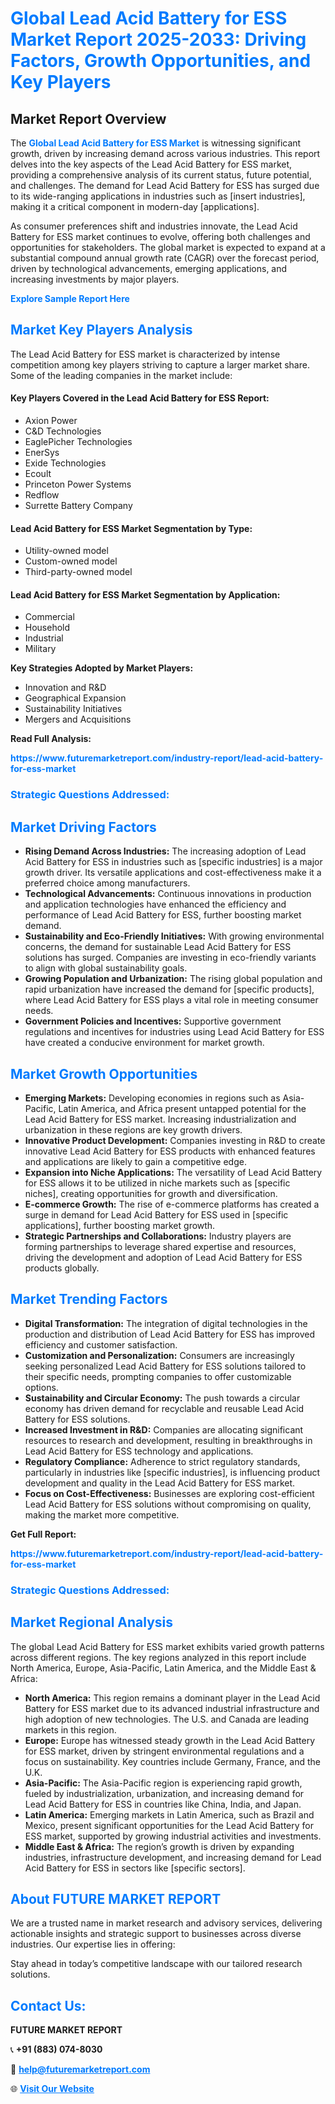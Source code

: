 <h1 style="color: #007BFF;">Global Lead Acid Battery for ESS Market Report 2025-2033: Driving Factors, Growth Opportunities, and Key Players</h1>

<section id="overview">
<h2>Market Report Overview</h2>
<p>The <a href="https://www.futuremarketreport.com/industry-report/lead-acid-battery-for-ess-market" style="color: #007BFF; text-decoration: none;"><strong>Global Lead Acid Battery for ESS Market</strong></a> is witnessing significant growth, driven by increasing demand across various industries. This report delves into the key aspects of the Lead Acid Battery for ESS market, providing a comprehensive analysis of its current status, future potential, and challenges. The demand for Lead Acid Battery for ESS has surged due to its wide-ranging applications in industries such as [insert industries], making it a critical component in modern-day [applications].</p>
<p>As consumer preferences shift and industries innovate, the Lead Acid Battery for ESS market continues to evolve, offering both challenges and opportunities for stakeholders. The global market is expected to expand at a substantial compound annual growth rate (CAGR) over the forecast period, driven by technological advancements, emerging applications, and increasing investments by major players.</p>
</section>

<section id="overview">
<p><a href="https://www.futuremarketreport.com/request-sample/reportId=63546" style="color: #007BFF; text-decoration: none;"><strong>Explore Sample Report Here</strong></a></p>
</section>

<section id="key-players">
<h2 style="color: #007BFF;">Market Key Players Analysis</h2>
<p>The Lead Acid Battery for ESS market is characterized by intense competition among key players striving to capture a larger market share. Some of the leading companies in the market include:</p>
<h4>Key Players Covered in the Lead Acid Battery for ESS Report:</h4>
<ul><li>Axion Power</li><li>C&amp;D Technologies</li><li>EaglePicher Technologies</li><li>EnerSys</li><li>Exide Technologies</li><li>Ecoult</li><li>Princeton Power Systems</li><li>Redflow</li><li>Surrette Battery Company</li></ul>
<h4>Lead Acid Battery for ESS Market Segmentation by Type:</h4>
<ul><li>Utility-owned model</li><li>Custom-owned model</li><li>Third-party-owned model</li></ul>

<h4>Lead Acid Battery for ESS Market Segmentation by Application:</h4>
<ul><li>Commercial</li><li>Household</li><li>Industrial</li><li>Military</li></ul>
<p><strong>Key Strategies Adopted by Market Players:</strong></p>
<ul>
<li>Innovation and R&D</li>
<li>Geographical Expansion</li>
<li>Sustainability Initiatives</li>
<li>Mergers and Acquisitions</li>
</ul>
</section>

<section>
<p><strong>Read Full Analysis: </strong></p><a href="https://www.futuremarketreport.com/industry-report/lead-acid-battery-for-ess-market" style="color: #007BFF; text-decoration: none;"><strong>https://www.futuremarketreport.com/industry-report/lead-acid-battery-for-ess-market</strong></a>
<h3 style="color: #007BFF;">Strategic Questions Addressed:</h3>
</section>

<section id="driving-factors">
<h2 style="color: #007BFF;">Market Driving Factors</h2>
<ul>
<li><strong>Rising Demand Across Industries:</strong> The increasing adoption of Lead Acid Battery for ESS in industries such as [specific industries] is a major growth driver. Its versatile applications and cost-effectiveness make it a preferred choice among manufacturers.</li>
<li><strong>Technological Advancements:</strong> Continuous innovations in production and application technologies have enhanced the efficiency and performance of Lead Acid Battery for ESS, further boosting market demand.</li>
<li><strong>Sustainability and Eco-Friendly Initiatives:</strong> With growing environmental concerns, the demand for sustainable Lead Acid Battery for ESS solutions has surged. Companies are investing in eco-friendly variants to align with global sustainability goals.</li>
<li><strong>Growing Population and Urbanization:</strong> The rising global population and rapid urbanization have increased the demand for [specific products], where Lead Acid Battery for ESS plays a vital role in meeting consumer needs.</li>
<li><strong>Government Policies and Incentives:</strong> Supportive government regulations and incentives for industries using Lead Acid Battery for ESS have created a conducive environment for market growth.</li>
</ul>
</section>

<section id="growth-opportunities">
<h2 style="color: #007BFF;">Market Growth Opportunities</h2>
<ul>
<li><strong>Emerging Markets:</strong> Developing economies in regions such as Asia-Pacific, Latin America, and Africa present untapped potential for the Lead Acid Battery for ESS market. Increasing industrialization and urbanization in these regions are key growth drivers.</li>
<li><strong>Innovative Product Development:</strong> Companies investing in R&D to create innovative Lead Acid Battery for ESS products with enhanced features and applications are likely to gain a competitive edge.</li>
<li><strong>Expansion into Niche Applications:</strong> The versatility of Lead Acid Battery for ESS allows it to be utilized in niche markets such as [specific niches], creating opportunities for growth and diversification.</li>
<li><strong>E-commerce Growth:</strong> The rise of e-commerce platforms has created a surge in demand for Lead Acid Battery for ESS used in [specific applications], further boosting market growth.</li>
<li><strong>Strategic Partnerships and Collaborations:</strong> Industry players are forming partnerships to leverage shared expertise and resources, driving the development and adoption of Lead Acid Battery for ESS products globally.</li>
</ul>
</section>

<section id="trending-factors">
<h2 style="color: #007BFF;">Market Trending Factors</h2>
<ul>
<li><strong>Digital Transformation:</strong> The integration of digital technologies in the production and distribution of Lead Acid Battery for ESS has improved efficiency and customer satisfaction.</li>
<li><strong>Customization and Personalization:</strong> Consumers are increasingly seeking personalized Lead Acid Battery for ESS solutions tailored to their specific needs, prompting companies to offer customizable options.</li>
<li><strong>Sustainability and Circular Economy:</strong> The push towards a circular economy has driven demand for recyclable and reusable Lead Acid Battery for ESS solutions.</li>
<li><strong>Increased Investment in R&D:</strong> Companies are allocating significant resources to research and development, resulting in breakthroughs in Lead Acid Battery for ESS technology and applications.</li>
<li><strong>Regulatory Compliance:</strong> Adherence to strict regulatory standards, particularly in industries like [specific industries], is influencing product development and quality in the Lead Acid Battery for ESS market.</li>
<li><strong>Focus on Cost-Effectiveness:</strong> Businesses are exploring cost-efficient Lead Acid Battery for ESS solutions without compromising on quality, making the market more competitive.</li>
</ul>
</section>

<section>
<p><strong>Get Full Report: </strong></p><a href="https://www.futuremarketreport.com/industry-report/lead-acid-battery-for-ess-market" style="color: #007BFF; text-decoration: none;"><strong>https://www.futuremarketreport.com/industry-report/lead-acid-battery-for-ess-market</strong></a>
<h3 style="color: #007BFF;">Strategic Questions Addressed:</h3>
</section>


<section id="regional-analysis">
<h2 style="color: #007BFF;">Market Regional Analysis</h2>
<p>The global Lead Acid Battery for ESS market exhibits varied growth patterns across different regions. The key regions analyzed in this report include North America, Europe, Asia-Pacific, Latin America, and the Middle East & Africa:</p>
<ul>
<li><strong>North America:</strong> This region remains a dominant player in the Lead Acid Battery for ESS market due to its advanced industrial infrastructure and high adoption of new technologies. The U.S. and Canada are leading markets in this region.</li>
<li><strong>Europe:</strong> Europe has witnessed steady growth in the Lead Acid Battery for ESS market, driven by stringent environmental regulations and a focus on sustainability. Key countries include Germany, France, and the U.K.</li>
<li><strong>Asia-Pacific:</strong> The Asia-Pacific region is experiencing rapid growth, fueled by industrialization, urbanization, and increasing demand for Lead Acid Battery for ESS in countries like China, India, and Japan.</li>
<li><strong>Latin America:</strong> Emerging markets in Latin America, such as Brazil and Mexico, present significant opportunities for the Lead Acid Battery for ESS market, supported by growing industrial activities and investments.</li>
<li><strong>Middle East & Africa:</strong> The region’s growth is driven by expanding industries, infrastructure development, and increasing demand for Lead Acid Battery for ESS in sectors like [specific sectors].</li>
</ul>
</section>

<footer>
<h2 style="color: #007BFF;">About FUTURE MARKET REPORT</h2>
<p>We are a trusted name in market research and advisory services, delivering actionable insights and strategic support to businesses across diverse industries. Our expertise lies in offering:</p>

<p>Stay ahead in today’s competitive landscape with our tailored research solutions.</p>

<h2 style="color: #007BFF;">Contact Us:</h2>
<p><strong>FUTURE MARKET REPORT</strong></p>
<p>📞 <strong>+91 (883) 074-8030</strong></p>
<p>📧 <strong><a href="mailto:help@futuremarketreport.com" style="color: #007BFF;">help@futuremarketreport.com</a></strong></p>
<p>🌐 <strong><a href="https://www.futuremarketreport.com/" style="color: #007BFF;">Visit Our Website</a></strong></p>
</footer>